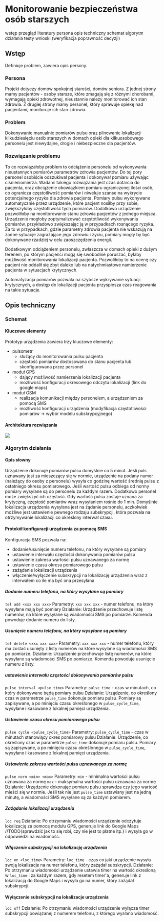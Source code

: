 # Monitorowanie bezpieczeństwa osób starszych
wstęp
przegląd literatury
persona
opis techniczny
schemat
algorytm działania
testy
wnioski (weryfikacja poprawność decyzji)

## Wstęp
Definiuje problem, zawiera opis persony.
### Persona
Projekt dotyczy domów spokojnej starości, domów seniora. 
Z jednej strony mamy pacjentów - osoby starsze, które zmagają się z różnymi chorobami, wymagają opieki zdrowotnej, nieustannie należy monitorować ich stan zdrowia. 
Z drugiej strony mamy personel, który sprawuje opiekę nad pacjentami, monitoruje ich stan zdrowia.
### Problem
Dokonywanie manualnie pomiarów pulsu oraz pilnowanie lokalizacji kilkudziesięciu osób starszych w domach opieki dla kilkuosobowego personelu jest niewydajne, drogie i niebezpieczne dla pacjentów.
###  Rozwiązanie problemu
To co rozwiązałoby problem to odciążenie personelu od wykonywania nieustannych pomiarów parametrów zdrowia pacjentów. Do tej pory personel osobiście odszukiwał pacjenta i dokonywał pomiaru używając ciśnieniomierza. Wadami takiego rozwiązania jest czas dotarcia do pacjenta, oraz obciążenie obowiązkiem pomiaru ograniczonej ilości osób, co ogranicza częstotliwość pomiarów i niweluje szanse na wykrycie potencjalnego ryzyka dla zdrowia pacjenta. Pomiary pulsu wykonywane automatycznie przez urządzenie, które pacjent nosiłby przy sobie, zwiększyłoby częstotliwość tych pomiarów. Dodatkowo urządzenie pozwoliłoby na monitorowanie stanu zdrowia pacjentów z jednego miejsca. Urządzenie mogłoby zoptymalizować częstotliwość wykonywania pomiarów, przykładowo zwiększając ją w przypadkach rosnącego ryzyka. Za to w przypadkach, gdzie parametry zdrowia pacjenta nie wskazują na żadne sytuacje zagrażające jego zdrowiu i życiu, pomiary mogły by być dokonywane rzadziej w celu zaoszczędzenia energii. 

Dodatkowym odciążeniem personelu, zwłaszcza w domach opieki z dużym terenem, po którym pacjenci mogą się swobodnie poruszać, byłaby możliwość monitorowania lokalizacji pacjenta. Pozwoliłoby to na ocenę czy pacjent nie oddalił się zbyt daleko lub na natychmiastowe namierzenie pacjenta w sytuacjach krytycznych. 

Automatyzacja pomiarów pozwala na szybsze wykrywanie sytuacji krytycznych, a dostęp do lokalizacji pacjenta przyspiesza czas reagowania na takie sytuacje.

## Opis techniczny
### Schemat
#### Kluczowe elementy
Prototyp urządzenia zawiera trzy kluczowe elementy:
- pulsometr
	- służący do monitorowania pulsu pacjenta
	- częstość pomiarów dostosowana do stanu pacjenta lub skonfigurowana przez personel
- moduł GPS
	- dający możliwość namierzenia lokalizacji pacjenta
	- możliwość konfiguracji okresowego odczytu lokalizacji (link do google maps)
- moduł GSM
	- realizacja komunikacji między personelem, a urządzeniem za pomocą SMS
	- możliwość konfiguracji urządzenia (modyfikacja częstotliwości pomiarów  -> wybór modelu subskrypcyjnego)
#### Architektura rozwiązania
![](img/architecure.png)
### Algorytm działania
#### Opis słowny
Urządzenie dokonuje pomiarów pulsu domyślnie co 5 minut. Jeśli puls uznawany jest za mieszczący się w normie, urządzenie na podany numer (należący do osoby z personelu) wysyła co godzinę wartość średnią pulsu z ostatniego okresu pomiarowego. Jeśli wartość pulsu odbiega od normy pomiary wysyłane są do personelu za każdym razem. Dodatkowo personel może zwiększyć ich częstość. Gdy wartość pulsu zostaje uznana za krytyczną, częstość pomiarów wraz wysyłaniem rośnie do 1 min.
Domyślnie lokalizacja urządzenia wysyłana jest na żądanie personelu, aczkolwiek możliwe jest ustawienie pewnego rodzaju subskrypcji, która pozwala na otrzymywanie lokalizacji co określony interwał czasu.
#### Protokół konfiguracji urządzenia za pomocą SMS
Konfiguracja SMS pozwala na:
- dodanie/usunięcie numeru telefonu, na który wysyłane są pomiary
- ustawienie interwału częstości dokonywania pomiarów pulsu
- ustawienie zakresu wartości pulsu uznawanego za normę
- ustawienie czasu okresu pomiarowego pulsu
- zażądanie lokalizacji urządzenia
- włączenie/wyłączenie subskrypcji na lokalizację urządzenia wraz z interwałem co ile ma być ona przesyłana
##### Dodanie numeru telefonu, na który wysyłane są pomiary
`tel add <xxx xxx xxx>`
Parametry:
`xxx xxx xxx` - numer telefonu, na który wysyłane mają być pomiary
Działanie:
Urządzenie przechowuje listę numerów, na które wysyłane są wiadomości SMS po pomiarze. Komenda powoduje dodanie numeru do listy.
##### Usunięcie numeru telefonu, na który wysyłane są pomiary
`tel delete <xxx xxx xxx>`
Parametry:
`xxx xxx xxx` - numer telefonu, który ma zostać usunięty z listy numerów na które wysyłane są wiadomości SMS po pomiarze.
Działanie:
Urządzenie przechowuje listę numerów, na które wysyłane są wiadomości SMS po pomiarze. Komenda powoduje usunięcie numeru z listy.
##### ustawienie interwału częstości dokonywania pomiarów pulsu
`pulse interval <pulse_time>`
Parametry:
`pulse_time` - czas w minutach, co który dokonywane będą pomiary pulsu
Działanie:
Urządzenie, co określony czas w parametrze `pulse_time` dokonuje pomiaru pulsu. Pomiary są zapisywane, a po minięciu czasu określonego w `pulse_cycle_time`, wysyłane i kasowane z lokalnej pamięci urządzenia.
##### Ustawienie czasu okresu pomiarowego pulsu
`pulse cycle <pulse_cycle_time>`
Parametry:
`pulse_cycle_time` - czas w minutach stanowiący okres pomiarowy pulsu
Działanie:
Urządzenie, co określony czas w parametrze `pulse_time` dokonuje pomiaru pulsu. Pomiary są zapisywane, a po minięciu czasu określonego w `pulse_cycle_time`, wysyłane i kasowane z lokalnej pamięci urządzenia.
##### Ustawienie zakresu wartości pulsu uznawanego za normę
`pulse norm <min> <max>`
Parametry:
`min` - minimalna wartości pulsu uznawana za normę
`max` - maksymalna wartości pulsu uznawana za normę
Działanie: 
Urządzenie dokonując pomiaru pulsu sprawdza czy jego wartość mieści się w normie. Jeśli tak nie jest `pulse_time` ustawiany jest na jedną minutę, a wiadomości SMS wysyłane są za każdym pomiarem.
##### Zażądanie lokalizacji urządzenia
`loc req`
Działanie:
Po otrzymaniu wiadomości urządzenie odczytuje lokalizację za pomocą modułu GPS, generuje link do Google Maps //TODO{sprawdzić jak to się robi, czy nie jest to płatne itp.} i wysyła go w odpowiedzi na wiadomość.
##### Włączenie subskrypcji na lokalizację urządzenia 
`loc on <loc_time>`
Parametry:
`loc_time` - czas co jaki urządzenie wysyła swoją lokalizacje na numer telefonu, który zażądał subskrypcji.
Działanie:
Po otrzymaniu wiadomości urządzenie ustawia timer na wartość określoną w `loc_time` i za każdym razem, gdy resetem timer'a, generuje link z lokalizacją do Google Maps i wysyła go na numer, który zażądał subskrypcji.
#### Wyłączenie subskrypcji na lokalizacje urządzenia
`loc off`
Działanie:
Po otrzymaniu wiadomości urządzenie wyłącza timer subskrypcji powiązanej z numerem telefonu, z którego wysłano wiadomość.
